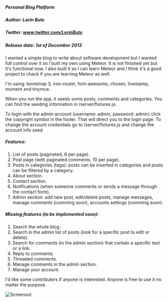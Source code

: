 ##### Personal Blog Platform             
##### Author: Lorin Bute                 
##### Twitter: www.twitter.com/LorinBute 
##### Release date: 1st of December 2013 

 I wanted a simple blog to write about software development but I wanted full control over it so I built my own using Meteor. It is not finished yet but it's functional now. I also built it so I can learn Meteor and I think it's a good project to check if you are learning Meteor as well.

 I'm using: bootstrap 3, iron-router, font-awesome, chosen, livestamp, moment and tinymce.

 When you run the app, it seeds some posts, comments and categories. You can find the seeding information in /server/fixtures.js.

 To login with the admin account (username: admin, password: admin) click the copyright symbol in the footer. That will direct you to the login page. To change the account credentials go to /server/fixtures.js and change the account info seed.


##### Features:
 1. List of posts (paginated, 6 per page).
 2. Post page (with paginated comments, 10 per page).
 3. Posts in categories (tags): posts can be inserted in categories and posts can be filtered by a category.
 4. About section.
 5. Contact section.
 6. Notifications (when someone comments or sends a message through the contact form).
 7. Admin section: add new post, edit/delete posts, manage messages, manage comments (comming soon), accounts settings (comming soon).

##### Missing features (to be implemented soon):
 1. Search the whole blog.
 2. Search in the admin list of posts (look for a specific post to edit or delete).
 3. Search for comments (in the admin section) that contain a specific text or a link.
 4. Reply to comments.
 5. Threaded comments.
 6. Manage comments in the admin section.
 7. Manage your account.

 I'd like some contributers if anyone is interested. 
 Anyone is free to use it no matter the purpose.

![Screensot](https://raw.github.com/albdusty/personal-blog/master/public/images/screenshot.png)




